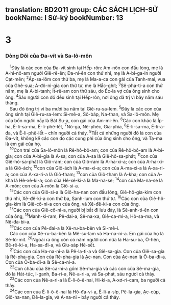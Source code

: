 translation: BD2011
group: CÁC SÁCH LỊCH-SỬ
bookName: I Sử-ký 
bookNumber: 13
-------

<div class="title"><h1>3</h1><h3>Dòng Dõi của Ða-vít và Sa-lô-môn</h3></div>
<span class="verse 1su_3_1"> <sup>1</sup>Ðây là các con của Ða-vít sinh tại Hếp-rôn: Am-nôn con đầu lòng, mẹ là A-hi-nô-am người Giê-rê-ên; Ða-ni-ên con thứ nhì, mẹ là A-bi-ga-in người Cạt-mên; </span>
<span class="verse 1su_3_2"><sup>2</sup>Áp-sa-lôm con thứ ba, mẹ là Ma-a-ca con gái của Tanh-mai, vua của Ghê-sua; A-đô-ni-gia con thứ tư, mẹ là Hắc-ghít; </span>
<span class="verse 1su_3_3"><sup>3</sup>Sê-pha-ti-a con thứ năm, mẹ là A-bi-tanh; Ít-rê-am con thứ sáu, do Éc-la vợ của ông sinh cho ông. </span>
<span class="verse 1su_3_4"><sup>4</sup>Sáu người con đó đều sinh tại Hếp-rôn, nơi ông đã trị vì bảy năm sáu tháng.<br/> Sau đó ông trị vì ba mươi ba năm tại Giê-ru-sa-lem. </span>
<span class="verse 1su_3_5"><sup>5</sup>Ðây là các con của ông sinh tại Giê-ru-sa-lem: Si-mê-a, Sô-báp, Na-than, và Sa-lô-môn. Mẹ của bốn người nầy là Bát Su-a, con gái của Am-mi-ên. </span>
<span class="verse 1su_3_6"><sup>6</sup>Các con khác là Íp-ha, Ê-li-sa-ma, Ê-li-phê-lết, </span>
<span class="verse 1su_3_7"><sup>7</sup>Nô-ga, Nê-phéc, Gia-phia, </span>
<span class="verse 1su_3_8"><sup>8</sup>Ê-li-sa-ma, Ê-li-a-đa, và Ê-li-phê-lết – chín người cả thảy. </span>
<span class="verse 1su_3_9"><sup>9</sup>Tất cả những người đó là con của Ða-vít, không kể các con do các cung phi của ông sinh cho ông, và Ta-ma là em gái của họ.<br/></span>
<span class="verse 1su_3_10"> <sup>10</sup>Con trai của Sa-lô-môn là Rê-hô-bô-am; con của Rê-hô-bô-am là A-bi-gia; con của A-bi-gia là A-sa; con của A-sa là Giê-hô-sa-phát; </span>
<span class="verse 1su_3_11"><sup>11</sup>con của Giê-hô-sa-phát là Giô-ram; con của Giô-ram là A-ha-xi-a; con của A-ha-xi-a là Giô-ách; </span>
<span class="verse 1su_3_12"><sup>12</sup>con của Giô-ách là A-ma-xi-a; con của A-ma-xi-a là A-xa-ri-a; con của A-xa-ri-a là Giô-tham; </span>
<span class="verse 1su_3_13"><sup>13</sup>con của Giô-tham là A-kha; con của A-kha là Hê-xê-ki-a; con của Hê-xê-ki-a là Ma-na-se; </span>
<span class="verse 1su_3_14"><sup>14</sup>con của Ma-na-se là A-môn; con của A-môn là Giô-si-a.<br/></span>
<span class="verse 1su_3_15"> <sup>15</sup>Các con của Giô-si-a là Giô-ha-nan con đầu lòng, Giê-hô-gia-kim con thứ nhì, Xê-đê-ki-a con thứ ba, Sanh-lum con thứ tư. </span>
<span class="verse 1su_3_16"><sup>16</sup>Các con của Giê-hô-gia-kim là Giê-cô-ni-a con của ông, và Xê-đê-ki-a con của ông.<br/></span>
<span class="verse 1su_3_17"> <sup>17</sup>Các con của Giê-cô-ni-a, người bị bắt đi lưu đày, là Sê-anh-ti-ên con của ông, </span>
<span class="verse 1su_3_18"><sup>18</sup>Manh-ki-ram, Pê-đai-a, Sê-na-xa, Giê-ca-mi-a, Hô-sa-ma, và Nê-đa-bi-a.<br/></span>
<span class="verse 1su_3_19"> <sup>19</sup>Các con của Pê-đai-a là Xê-ru-ba-bên và Si-mê-i.<br/> Các con của Xê-ru-ba-bên là Mê-su-lam và Ha-na-ni-a. Em gái của họ là Sê-lô-mít. </span>
<span class="verse 1su_3_20"><sup>20</sup>Ngoài ra ông còn có năm người con nữa là Ha-su-ba, Ô-hên, Bê-rê-ki-a, Ha-sa-đi-a, và Giu-sáp Hê-sết.<br/></span>
<span class="verse 1su_3_21"> <sup>21</sup>Các con của Ha-na-ni-a là Pê-la-ti-a và Giê-sa-gia. Con của Giê-sa-gia là Rê-pha-gia. Con của Rê-pha-gia là Ạc-nan. Con của Ạc-nan là Ô-ba-đi-a. Con của Ô-ba-đi-a là Sê-ca-ni-a.<br/></span>
<span class="verse 1su_3_22"> <sup>22</sup>Con cháu của Sê-ca-ni-a gồm Sê-ma-gia và các con của Sê-ma-gia, đó là Hát-túc, I-ganh, Ba-ri-a, Nê-a-ri-a, và Sa-phát, sáu người cả thảy.<br/></span>
<span class="verse 1su_3_23"> <sup>23</sup>Các con của Nê-a-ri-a là Ê-li-ô-ê-nai, Hi-ki-a, A-xơ-ri-cam, ba người cả thảy.<br/></span>
<span class="verse 1su_3_24"> <sup>24</sup>Các con của Ê-li-ô-ê-nai là Hô-đa-vi-a, Ê-li-a-síp, Pê-la-gia, Ạc-cúp, Giô-ha-nan, Ðê-la-gia, và A-na-ni – bảy người cả thảy.<br/></span>
